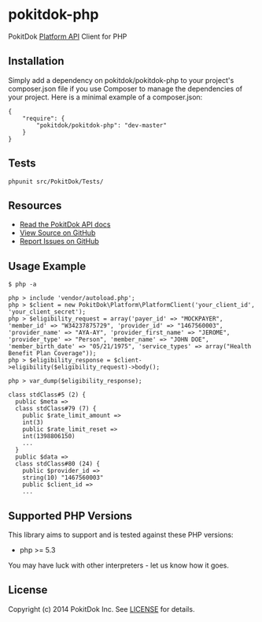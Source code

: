 pokitdok-php
=============

PokitDok [Platform API][apidocs] Client for PHP

## Installation
Simply add a dependency on pokitdok/pokitdok-php to your project's composer.json file if you use Composer to manage the dependencies of your project. Here is a minimal example of a composer.json:

    {
        "require": {
            "pokitdok/pokitdok-php": "dev-master"
        }
    }

## Tests
    phpunit src/PokitDok/Tests/

## Resources
* [Read the PokitDok API docs][apidocs]
* [View Source on GitHub][code]
* [Report Issues on GitHub][issues]

[apidocs]: https://platform.pokitdok.com/dashboard#/documentation
[code]: https://github.com/PokitDok/pokitdok-php
[issues]: https://github.com/PokitDok/pokitdok-php/issues

## Usage Example

    $ php -a

    php > include 'vendor/autoload.php';
    php > $client = new PokitDok\Platform\PlatformClient('your_client_id', 'your_client_secret');
    php > $eligibility_request = array('payer_id' => "MOCKPAYER", 'member_id' => "W34237875729", 'provider_id' => "1467560003", 'provider_name' => "AYA-AY", 'provider_first_name' => "JEROME", 'provider_type' => "Person", 'member_name' => "JOHN DOE", 'member_birth_date' => "05/21/1975", 'service_types' => array("Health Benefit Plan Coverage"));
    php > $eligibility_response = $client->eligibility($eligibility_request)->body();

    php > var_dump($eligibility_response);

    class stdClass#5 (2) {
      public $meta =>
      class stdClass#79 (7) {
        public $rate_limit_amount =>
        int(3)
        public $rate_limit_reset =>
        int(1398806150)
        ...
      }
      public $data =>
      class stdClass#80 (24) {
        public $provider_id =>
        string(10) "1467560003"
        public $client_id =>
        ...

## Supported PHP Versions
This library aims to support and is tested against these PHP versions:

* php >= 5.3

You may have luck with other interpreters - let us know how it goes.

## License
Copyright (c) 2014 PokitDok Inc. See [LICENSE][] for details.

[license]: LICENSE.txt


